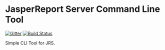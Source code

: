 JasperReport Server Command Line Tool
=====================================
[![Gitter](https://badges.gitter.im/Join%20Chat.svg)](https://gitter.im/Krasnyanskiy/jrs-command-line-tool?utm_source=badge&utm_medium=badge&utm_campaign=pr-badge&utm_content=body_badge) [![Build Status](https://travis-ci.org/Krasnyanskiy/jrs-command-line-tool.svg?branch=master)](https://travis-ci.org/Krasnyanskiy/jrs-command-line-tool)

Simple CLI Tool for JRS.
